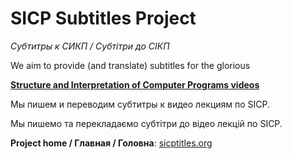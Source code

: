 # SICP Subtitles Project #

_Субтитры к СИКП / Субтітри до СІКП_

We aim to provide (and translate) subtitles for the glorious

**[Structure and Interpretation of Computer Programs videos](http://swiss.csail.mit.edu/classes/6.001/abelson-sussman-lectures)**

Мы пишем и переводим субтитры к видео лекциям по SICP.

Мы пишемо та перекладаємо субтітри до відео лекцій по SICP.

**Project home / Главная / Головна**: [sicptitles.org](http://sicptitles.org)